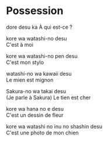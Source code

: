 # Possession

dore desu ka
À qui est-ce ?

kore wa watashi-no desu  
C'est à moi

kore wa watashi-no pen desu  
C'est mon stylo

watashi-no wa kawaii desu  
Le mien est mignon

Sakura-no wa takai desu  
(Je parle à Sakura) Le tien est cher  

kore wa hana no e desu  
C'est un dessin de fleur

kore wa watashi no inu no shashin desu  
C'est une photo de mon chien
